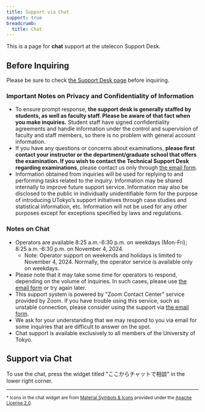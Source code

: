 ```yaml
---
title: Support via Chat
support: true
breadcrumb:
  title: Chat
---
```


This is a page for **chat** support at the utelecon Support Desk.

## Before Inquiring

Please be sure to check [the Support Desk page](./) before inquiring.

### Important Notes on Privacy and Confidentiality of Information 

- To ensure prompt response, **the support desk is generally staffed by students, as well as faculty staff. Please be aware of that fact when you make inquiries.** Student staff have signed confidentiality agreements and handle information under the control and supervision of faculty and staff members, so there is no problem with general account information.
- If you have any questions or concerns about examinations, **please first contact your instructor or the department/graduate school that offers the examination. If you wish to contact the Technical Support Desk regarding examinations**, please contact us only through [the email form](./email-form). 
- Information obtained from inquiries will be used for replying to and performing tasks related to the inquiry. Information may be shared internally to improve future support service. Information may also be disclosed to the public in individually unidentifiable form for the purpose of introducing UTokyo’s support initiatives through case studies and statistical information, etc. Information will not be used for any other purposes except for exceptions specified by laws and regulations.

### Notes on Chat

- Operators are available 8:25 a.m.-6:30 p.m. on weekdays (Mon-Fri); 8:25 a.m.-6:30 p.m. on November 4, 2024.
  - Note: Operator support on weekends and holidays is limited to November 4, 2024. Normally, the operator service is available only on weekdays.
- Please note that it may take some time for operators to respond, depending on the volume of inquiries.
  In such cases, please use [the email form](./email-form) or try again later.
- This support system is powered by "Zoom Contact Center" service provided by Zoom.
  If you have trouble using this service, such as unstable connection, please consider using the support via [the email form](./email-form).
- We ask for your understanding that we may respond to you via email for some inquiries that are difficult to answer on the spot.
- Chat support is available exclusively to all members of the University of Tokyo.

## Support via Chat

To use the chat, press the widget titled "ここからチャットで相談" in the lower right corner.

---

<small>* Icons in the chat widget are from <a href="https://fonts.google.com/icons">Material Symbols & Icons</a> provided under the <a href="https://www.apache.org/licenses/LICENSE-2.0">Apache License 2.0</a>.</small>
